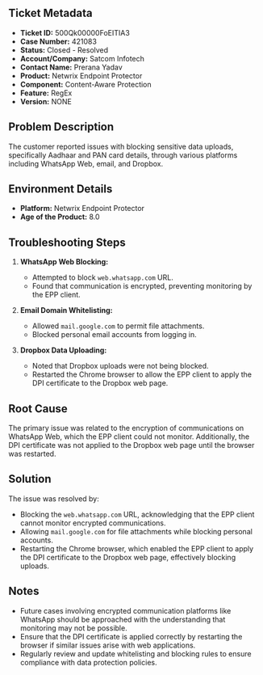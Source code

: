 ## Ticket Metadata
- **Ticket ID:** 500Qk00000FoEITIA3
- **Case Number:** 421083
- **Status:** Closed - Resolved
- **Account/Company:** Satcom Infotech
- **Contact Name:** Prerana Yadav
- **Product:** Netwrix Endpoint Protector
- **Component:** Content-Aware Protection
- **Feature:** RegEx
- **Version:** NONE

## Problem Description
The customer reported issues with blocking sensitive data uploads, specifically Aadhaar and PAN card details, through various platforms including WhatsApp Web, email, and Dropbox.

## Environment Details
- **Platform:** Netwrix Endpoint Protector
- **Age of the Product:** 8.0

## Troubleshooting Steps
1. **WhatsApp Web Blocking:**
   - Attempted to block `web.whatsapp.com` URL.
   - Found that communication is encrypted, preventing monitoring by the EPP client.

2. **Email Domain Whitelisting:**
   - Allowed `mail.google.com` to permit file attachments.
   - Blocked personal email accounts from logging in.

3. **Dropbox Data Uploading:**
   - Noted that Dropbox uploads were not being blocked.
   - Restarted the Chrome browser to allow the EPP client to apply the DPI certificate to the Dropbox web page.

## Root Cause
The primary issue was related to the encryption of communications on WhatsApp Web, which the EPP client could not monitor. Additionally, the DPI certificate was not applied to the Dropbox web page until the browser was restarted.

## Solution
The issue was resolved by:
- Blocking the `web.whatsapp.com` URL, acknowledging that the EPP client cannot monitor encrypted communications.
- Allowing `mail.google.com` for file attachments while blocking personal accounts.
- Restarting the Chrome browser, which enabled the EPP client to apply the DPI certificate to the Dropbox web page, effectively blocking uploads.

## Notes
- Future cases involving encrypted communication platforms like WhatsApp should be approached with the understanding that monitoring may not be possible.
- Ensure that the DPI certificate is applied correctly by restarting the browser if similar issues arise with web applications.
- Regularly review and update whitelisting and blocking rules to ensure compliance with data protection policies.